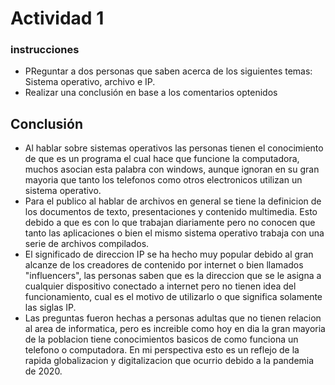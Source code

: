 # Actividad 1 

### instrucciones

- PReguntar a dos personas que saben acerca de los siguientes temas: Sistema operativo, archivo e IP.
- Realizar una conclusión en base a los comentarios optenidos

## Conclusión

- Al hablar sobre sistemas operativos las personas tienen el conocimiento de que es un programa el cual hace que funcione la computadora, muchos asocian esta palabra con windows, aunque ignoran en su gran mayoria que tanto los telefonos como otros electronicos utilizan un sistema operativo. 
- Para el publico al hablar de archivos en general se tiene la definicion de los documentos de texto, presentaciones y contenido multimedia. Esto debido a que es con lo que trabajan diariamente pero no conocen que tanto las aplicaciones o bien el mismo sistema operativo trabaja con una serie de archivos compilados.
- El significado de direccion IP se ha hecho muy popular debido al gran alcanze de los creadores de contenido por internet o bien llamados "influencers", las personas saben que es la direccion que se le asigna a cualquier dispositivo conectado a internet pero no tienen idea del funcionamiento, cual es el motivo de utilizarlo o que significa solamente las siglas IP.
- Las preguntas fueron hechas a personas adultas que no tienen relacion al area de informatica, pero es increible como hoy en dia la gran mayoria de la poblacion tiene conocimientos basicos de como funciona un telefono o computadora. En mi perspectiva esto es un reflejo de la rapida globalizacion y digitalizacion que ocurrio debido a la pandemia de 2020. 
